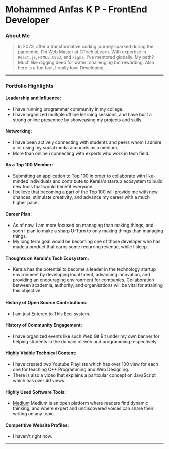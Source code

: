 # Mohammed Anfas K P - FrontEnd Developer

### About Me

> In 2023, after a transformative coding journey sparked during the pandemic, I'm Web Master at GTech µLearn. With expertise in `React.js`, `HTML5`, `CSS3`, and `Figma`, I've mentored globally. My path? Much like digging deep for water: challenging but rewarding. Also here is a fun fact, I really love Developing.

---

### Portfolio Highlights

#### Leadership and Influence:

- I have running programmer community in my college.
- I have organized multiple offline learning sessions, and have built a strong online presennce by showcasing my projects and skills.

#### Networking:

- I have been actively connecting with students and peers whom I admire a lot using my social media accounts as a medium.
- More than online i connecting with experts who work in tech field.

#### As a Top 100 Member:

- Submitting an application to Top 100 in order to collaborate with like-minded individuals and contribute to Kerala's startup ecosystem to build new tools that would benefit everyone.
- I believe that becoming a part of the Top 100 will provide me with new chances, stimulate creativity, and advance my career with a much higher pace.

#### Career Plan:

- As of now, I am more focused on managing than making things, and soon I plan to make a sharp U-Turn to only making things than managing things.
- My long term goal would be becoming one of those developer who has made a product that earns some recurring revenue, while I sleep.

#### Thoughts on Kerala's Tech Ecosystem:

- Kerala has the potential to become a leader in the technology startup environment by developing local talent, advancing innovation, and providing an encouraging environment for companies. Collaboration between academia, authority, and organisations will be vital for attaining this objective.

#### History of Open Source Contributions:

- I am just Entered to This Eco-system.

#### History of Community Engagement:

- I have organized events like such Web Git Bit under my own banner for helping students in the domain of web and programming respectively.

#### Highly Visible Technical Content:

- I have created two Youtube Playlists which has over 100 view for each one for teaching C++ Programming and Web Designing.
- There is also a video that explains a particular concept on JavaScript which has over 40 views.

#### Highly Used Software Tools:

- [Medium]([https://idfy.buildnship.in/](https://medium.com/)) Medium is an open platform where readers find dynamic thinking, and where expert and undiscovered voices can share their writing on any topic.

#### Competitive Website Profiles:

- I haven't right now.

---


